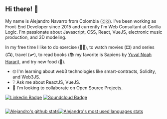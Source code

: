 ## Hi there! 👋

My name is Alejandro Navarro from Colombia (🇨🇴). I've been working as Front-End Developer since 2015 and currently I'm Web Consultant at Gorilla Logic. I'm passionate about Javascript, CSS, React, VueJS, electronic music production, and 3D modeling.

In my free time I like to do exercise (🏋️‍♂️), to watch movies (🎞️) and series (📺), travel (🛩️), to read books (📚 my favorite is Sapiens by [Yuval Noah Harari](https://www.ynharari.com/book/sapiens-2/)), and try new food (🍜).

- 🤓 I'm learning about web3 technologies like smart-contracts, Solidity, and Web3JS.
- ❔ Ask me about ReactJS, VueJS.
- 🤝 I'm looking to collaborate on Open Source Projects.

[![Linkedin Badge](https://img.shields.io/badge/-LinkedIn-blue?style=flat-square&logo=Linkedin&logoColor=white&link=https://www.linkedin.com/in/alejandronavarrodimas)](https://www.linkedin.com/in/alejandronavarrodimas)
[![Soundcloud Badge](https://img.shields.io/badge/Soundcloud-orange?style=flat-square&logo=Soundcloud&logoColor=white&link=https://soundcloud.com/high_max)](https://soundcloud.com/high_max)

<div align="left" style="display: flex;">
  
[![Alejandro's github stats](https://github-readme-stats.vercel.app/api?username=highmax&include_all_commits=true&theme=gradient&include_all_commits&show_icons=true&count_private=true&role=OWNER,COLLABORATOR)](https://github.com/highmax)

[![Alejandro's most used languages stats](
https://github-readme-stats.vercel.app/api/top-langs/?username=highmax&layout=compact&langs_count=7&theme=gradient)](https://github.com/highmax)
</div>

